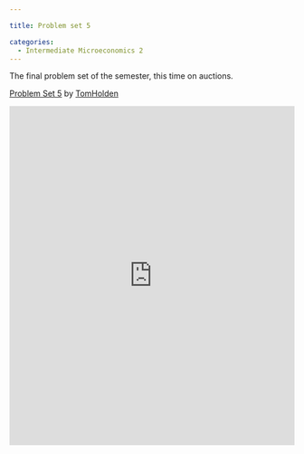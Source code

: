 ```yaml
---

title: Problem set 5

categories:
  - Intermediate Microeconomics 2
---
```

The final problem set of the semester, this time on auctions.  

<a title="View Problem Set 5 on Scribd" href="https://www.scribd.com/doc/141259509/Problem-Set-5" >Problem Set 5</a> by <a title="View TomHolden's profile on Scribd" href="https://www.scribd.com/TomHolden" >TomHolden</a>

<iframe src="https://www.scribd.com/embeds/141259509/content?start_page=1&view_mode=scroll&access_key=key-fhz94k6aiuxhbg5tbmd" data-auto-height="false" data-aspect-ratio="0.706666666666667" scrolling="no" width="100%" height="600" frameborder="0"></iframe>